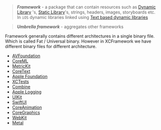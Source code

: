 > ***Framework*** - a package that can contain resources such as [Dynamic Library](../Code%20Sharing/Dynamic%20Library.md) 's, [Static Library](../Code%20Sharing/Static%20Library.md)'s, strings, headers, images, storyboards etc. In `iOS` dynamic libraries linked using [Text based dynamic libraries](../Code%20Sharing/Text%20based%20dynamic%20libraries.md)

> ***Umbrella framework*** - aggregates other frameworks

Framework generally contains different architectures in a single binary file. Which is called Fat / Universal binary.
However in XCFramework we have different binary files for different architecture.

- [AVFoundation](AVFoundation.md)
- [CoreML](CoreML.md)
- [MetricKit](MetricKit.md)
- [CoreText](CoreText.md)
- [Apple Foundation](Apple%20Platform%20Frameworks/Foundation/Apple%20Foundation.md)
- [XCTests](Apple%20Platform%20Frameworks/XCTests.md)
- [Combine](Apple%20Platform%20Frameworks/Combine.md)
- [Apple Logging](Apple%20Platform%20Frameworks/Apple%20Logging.md)
- [UIKit](Apple%20Platform%20Frameworks/UIKit.md)
- [SwiftUI](Apple%20Platform%20Frameworks/SwiftUI.md)
- [CoreAnimation](Apple%20Platform%20Frameworks/CoreAnimation.md)
- [CoreGraphics](Apple%20Platform%20Frameworks/CoreGraphics.md)
- [WebKit](Apple%20Platform%20Frameworks/WebKit.md)
- [Metal](Metal.md)
